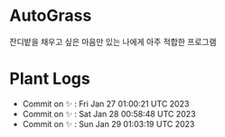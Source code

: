# AutoGrass

잔디밭을 채우고 싶은 마음만 있는 나에게 아주 적합한 프로그램

# Plant Logs

- Commit on ✨ : Fri Jan 27 01:00:21 UTC 2023
- Commit on ✨ : Sat Jan 28 00:58:48 UTC 2023
- Commit on ✨ : Sun Jan 29 01:03:19 UTC 2023

